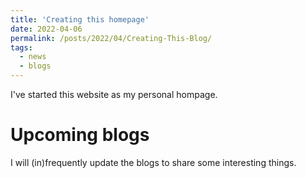 ```yaml
---
title: 'Creating this homepage'
date: 2022-04-06
permalink: /posts/2022/04/Creating-This-Blog/
tags:
  - news
  - blogs
---
```


I've started this website as my personal hompage.

Upcoming blogs
======
I will (in)frequently update the blogs to share some interesting things.
